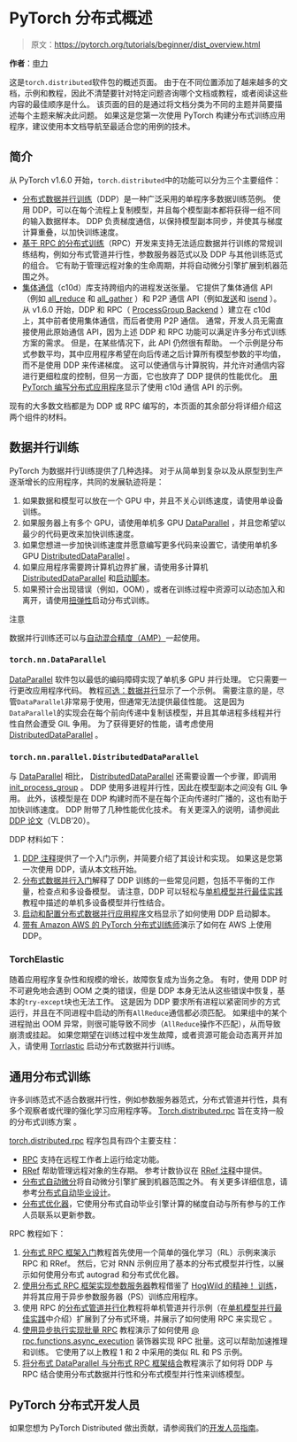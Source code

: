# PyTorch 分布式概述

> 原文：<https://pytorch.org/tutorials/beginner/dist_overview.html>

**作者**：[申力](https://mrshenli.github.io/)

这是`torch.distributed`软件包的概述页面。 由于在不同位置添加了越来越多的文档，示例和教程，因此不清楚要针对特定​​问题咨询哪个文档或教程，或者阅读这些内容的最佳顺序是什么。 该页面的目的是通过将文档分类为不同的主题并简要描述每个主题来解决此问题。 如果这是您第一次使用 PyTorch 构建分布式训练应用程序，建议使用本文档导航至最适合您的用例的技术。

## 简介

从 PyTorch v1.6.0 开始，`torch.distributed`中的功能可以分为三个主要组件：

*   [分布式数据并行训练](https://pytorch.org/docs/master/generated/torch.nn.parallel.DistributedDataParallel.html)（DDP）是一种广泛采用的单程序多数据训练范例。 使用 DDP，可以在每个流程上复制模型，并且每个模型副本都将获得一组不同的输入数据样本。 DDP 负责梯度通信，以保持模型副本同步，并使其与梯度计算重叠，以加快训练速度。
*   [基于 RPC 的分布式训练](https://pytorch.org/docs/master/rpc.html)（RPC）开发来支持无法适应数据并行训练的常规训练结构，例如分布式管道并行性，参数服务器范式以及 DDP 与其他训练范式的组合。 它有助于管理远程对象的生命周期，并将自动微分引擎扩展到机器范围之外。
*   [集体通信](https://pytorch.org/docs/stable/distributed.html)（c10d）库支持跨组内的进程发送张量。 它提供了集体通信 API（例如 [all_reduce](https://pytorch.org/docs/stable/distributed.html#torch.distributed.all_reduce) 和 [all_gather](https://pytorch.org/docs/stable/distributed.html#torch.distributed.all_gather) ）和 P2P 通信 API（例如[发送](https://pytorch.org/docs/stable/distributed.html#torch.distributed.send)和 [isend](https://pytorch.org/docs/stable/distributed.html#torch.distributed.isend) ）。 从 v1.6.0 开始，DDP 和 RPC（ [ProcessGroup Backend](https://pytorch.org/docs/master/rpc.html#process-group-backend) ）建立在 c10d 上，其中前者使用集体通信，而后者使用 P2P 通信。 通常，开发人员无需直接使用此原始通信 API，因为上述 DDP 和 RPC 功能可以满足许多分布式训练方案的需求。 但是，在某些情况下，此 API 仍然很有帮助。 一个示例是分布式参数平均，其中应用程序希望在向后传递之后计算所有模型参数的平均值，而不是使用 DDP 来传递梯度。 这可以使通信与计算脱钩，并允许对通信内容进行更细粒度的控制，但另一方面，它也放弃了 DDP 提供的性能优化。 [用 PyTorch 编写分布式应用程序](https://pytorch.org/tutorials/intermediate/dist_tuto.html)显示了使用 c10d 通信 API 的示例。

现有的大多数文档都是为 DDP 或 RPC 编写的，本页面的其余部分将详细介绍这两个组件的材料。

## 数据并行训练

PyTorch 为数据并行训练提供了几种选择。 对于从简单到复杂以及从原型到生产逐渐增长的应用程序，共同的发展轨迹将是：

1.  如果数据和模型可以放在一个 GPU 中，并且不关心训练速度，请使用单设备训练。
2.  如果服务器上有多个 GPU，请使用单机多 GPU [DataParallel](https://pytorch.org/docs/master/generated/torch.nn.DataParallel.html) ，并且您希望以最少的代码更改来加快训练速度。
3.  如果您想进一步加快训练速度并愿意编写更多代码来设置它，请使用单机多 GPU [DistributedDataParallel](https://pytorch.org/docs/master/generated/torch.nn.parallel.DistributedDataParallel.html) 。
4.  如果应用程序需要跨计算机边界扩展，请使用多计算机 [DistributedDataParallel](https://pytorch.org/docs/master/generated/torch.nn.parallel.DistributedDataParallel.html) 和[启动脚本](https://github.com/pytorch/examples/blob/master/distributed/ddp/README.md)。
5.  如果预计会出现错误（例如，OOM），或者在训练过程中资源可以动态加入和离开，请使用[扭弹性](https://pytorch.org/elastic)启动分布式训练。

注意

数据并行训练还可以与[自动混合精度（AMP）](https://pytorch.org/docs/master/notes/amp_examples.html#working-with-multiple-gpus)一起使用。

### `torch.nn.DataParallel`

[DataParallel](https://pytorch.org/docs/master/generated/torch.nn.DataParallel.html) 软件包以最低的编码障碍实现了单机多 GPU 并行处理。 它只需要一行更改应用程序代码。 教程[可选：数据并行](https://pytorch.org/tutorials/beginner/blitz/data_parallel_tutorial.html)显示了一个示例。 需要注意的是，尽管`DataParallel`非常易于使用，但通常无法提供最佳性能。 这是因为`DataParallel`的实现会在每个前向传递中复制该模型，并且其单进程多线程并行性自然会遭受 GIL 争用。 为了获得更好的性能，请考虑使用 [DistributedDataParallel](https://pytorch.org/docs/master/generated/torch.nn.parallel.DistributedDataParallel.html) 。

### `torch.nn.parallel.DistributedDataParallel`

与 [DataParallel](https://pytorch.org/docs/master/generated/torch.nn.DataParallel.html) 相比， [DistributedDataParallel](https://pytorch.org/docs/master/generated/torch.nn.parallel.DistributedDataParallel.html) 还需要设置一个步骤，即调用 [init_process_group](https://pytorch.org/docs/stable/distributed.html#torch.distributed.init_process_group) 。 DDP 使用多进程并行性，因此在模型副本之间没有 GIL 争用。 此外，该模型是在 DDP 构建时而不是在每个正向传递时广播的，这也有助于加快训练速度。 DDP 附带了几种性能优化技术。 有关更深入的说明，请参阅此 [DDP 论文](https://arxiv.org/abs/2006.15704)（VLDB’20）。

DDP 材料如下：

1.  [DDP 注释](https://pytorch.org/docs/stable/notes/ddp.html)提供了一个入门示例，并简要介绍了其设计和实现。 如果这是您第一次使用 DDP，请从本文档开始。
2.  [分布式数据并行入门](../intermediate/ddp_tutorial.html)解释了 DDP 训练的一些常见问题，包括不平衡的工作量，检查点和多设备模型。 请注意，DDP 可以轻松与[单机模型并行最佳实践](../intermediate/model_parallel_tutorial.html)教程中描述的单机多设备模型并行性结合。
3.  [启动和配置分布式数据并行应用程序](https://github.com/pytorch/examples/blob/master/distributed/ddp/README.md)文档显示了如何使用 DDP 启动脚本。
4.  [带有 Amazon AWS 的 PyTorch 分布式训练师](aws_distributed_training_tutorial.html)演示了如何在 AWS 上使用 DDP。

### TorchElastic

随着应用程序复杂性和规模的增长，故障恢复成为当务之急。 有时，使用 DDP 时不可避免地会遇到 OOM 之类的错误，但是 DDP 本身无法从这些错误中恢复，基本的`try-except`块也无法工作。 这是因为 DDP 要求所有进程以紧密同步的方式运行，并且在不同进程中启动的所有`AllReduce`通信都必须匹配。 如果组中的某个进程抛出 OOM 异常，则很可能导致不同步（`AllReduce`操作不匹配），从而导致崩溃或挂起。 如果您期望在训练过程中发生故障，或者资源可能会动态离开并加入，请使用 [Torrlastic](https://pytorch.org/elastic) 启动分布式数据并行训练。

## 通用分布式训练

许多训练范式不适合数据并行性，例如参数服务器范式，分布式管道并行性，具有多个观察者或代理的强化学习应用程序等。 [Torch.distributed.rpc](https://pytorch.org/docs/master/rpc.html) 旨在支持一般的分布式训练方案 。

[torch.distributed.rpc](https://pytorch.org/docs/master/rpc.html) 程序包具有四个主要支柱：

*   [RPC](https://pytorch.org/docs/master/rpc.html#rpc) 支持在远程工作者上运行给定功能。
*   [RRef](https://pytorch.org/docs/master/rpc.html#rref) 帮助管理远程对象的生存期。 参考计数协议在 [RRef 注释](https://pytorch.org/docs/master/rpc/rref.html#remote-reference-protocol)中提供。
*   [分布式自动微分](https://pytorch.org/docs/master/rpc.html#distributed-autograd-framework)将自动微分引擎扩展到机器范围之外。 有关更多详细信息，请参考[分布式自动毕业设计](https://pytorch.org/docs/master/rpc/distributed_autograd.html#distributed-autograd-design)。
*   [分布式优化器](https://pytorch.org/docs/master/rpc.html#module-torch.distributed.optim)，它使用分布式自动毕业引擎计算的梯度自动与所有参与的工作人员联系以更新参数。

RPC 教程如下：

1.  [分布式 RPC 框架入门](../intermediate/rpc_tutorial.html)教程首先使用一个简单的强化学习（RL）示例来演示 RPC 和 RRef。 然后，它对 RNN 示例应用了基本的分布式模型并行性，以展示如何使用分布式 autograd 和分布式优化器。
2.  [使用分布式 RPC 框架实现参数服务器](../intermediate/rpc_param_server_tutorial.html)教程借鉴了 [HogWild 的精神！ 训练](https://people.eecs.berkeley.edu/~brecht/papers/hogwildTR.pdf)，并将其应用于异步参数服务器（PS）训练应用程序。
3.  使用 RPC 的[分布式管道并行化](../intermediate/dist_pipeline_parallel_tutorial.html)教程将单机管道并行示例（在[单机模型并行最佳实践](../intermediate/model_parallel_tutorial.html)中介绍）扩展到了分布式环境，并展示了如何使用 RPC 来实现它 。
4.  [使用异步执行实现批量 RPC](../intermediate/rpc_async_execution.html) 教程演示了如何使用 [@ rpc.functions.async_execution](https://pytorch.org/docs/master/rpc.html#torch.distributed.rpc.functions.async_execution) 装饰器实现 RPC 批量。这可以帮助加速推理和训练。 它使用了以上教程 1 和 2 中采用的类似 RL 和 PS 示例。
5.  [将分布式 DataParallel 与分布式 RPC 框架结合](../advanced/rpc_ddp_tutorial.html)教程演示了如何将 DDP 与 RPC 结合使用分布式数据并行性和分布式模型并行性来训练模型。

## PyTorch 分布式开发人员

如果您想为 PyTorch Distributed 做出贡献，请参阅我们的[开发人员指南](https://github.com/pytorch/pytorch/blob/master/torch/distributed/CONTRIBUTING.md)。